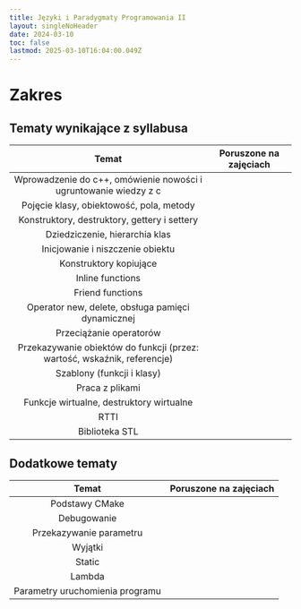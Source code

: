 ```yaml
---
title: Języki i Paradygmaty Programowania II
layout: singleNoHeader
date: 2024-03-10
toc: false
lastmod: 2025-03-10T16:04:00.049Z
---
```


# Zakres

## Tematy wynikające z syllabusa

|                                  Temat                                   | Poruszone na zajęciach |
| :----------------------------------------------------------------------: | :--------------------: |
|     Wprowadzenie do c++, omówienie nowości i ugruntowanie wiedzy z c     |                       |
|                 Pojęcie klasy, obiektowość, pola, metody                 |                       |
|               Konstruktory, destruktory, gettery i settery               |                       |
|                      Dziedziczenie, hierarchia klas                      |                       |
|                     Inicjowanie i niszczenie obiektu                     |                       |
|                          Konstruktory kopiujące                          |                       |
|                             Inline functions                             |                       |
|                             Friend functions                             |                       |
|            Operator new, delete, obsługa pamięci dynamicznej             |                       |
|                         Przeciążanie operatorów                          |                       |
| Przekazywanie obiektów do funkcji (przez: wartość, wskaźnik, referencje) |                       |
|                        Szablony (funkcji i klasy)                        |                       |
|                             Praca z plikami                              |                       |
|                 Funkcje wirtualne, destruktory wirtualne                 |                       |
|                                   RTTI                                   |                       |
|                              Biblioteka STL                              |                       |


## Dodatkowe tematy

|              Temat              | Poruszone na zajęciach |
| :-----------------------------: | :--------------------: |
|         Podstawy CMake          |                        |
|           Debugowanie           |                        |
|     Przekazywanie parametru     |                        |
|             Wyjątki             |                        |
|             Static              |                        |
|             Lambda              |                        |
| Parametry uruchomienia programu |                        |

